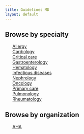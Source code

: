 ```yaml
---
title: Guidelines MD
layout: default
---
```


## Browse by specialty
<ul style="list-style:none;">
  <li><a href="allergy">Allergy</a></li>
  <li><a href="cardiology">Cardiology</a></li>
  <li><a href="critical-care">Critical care</a></li>
  <li><a href="gastroenterology">Gastroenterology</a></li>
  <li><a href="hematology">Hematology</a></li>
  <li><a href="infectious-diseases">Infectious diseases</a></li>
  <li><a href="nephrology">Nephrology</a></li>
  <li><a href="oncology">Oncology</a></li>
  <li><a href="primary-care">Primary care</a></li>
  <li><a href="pulmonology">Pulmonology</a></li>
  <li><a href="rheumatology">Rheumatology</a></li>
</ul>

## Browse by organization
<ul style="list-style:none;">
  <li><a href="aha">AHA</a></li>
</ul>
